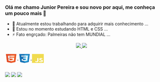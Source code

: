 ### Olá me chamo Junior Pereira e sou novo por aqui, me conheça um pouco mais 👋

- 🔭 Atualmente estou trabalhando para adquirir mais conhecimento ...
- 🌱 Estou no momento estudando HTML e CSS ...
- ⚡ Fato engrçado: Palmeiras não tem MUNDIAL ...

<div align="center">
  <a href="https://github.com/ojuniorpereira">
  <img height="160em" src="https://github-readme-stats.vercel.app/api?username=ojuniorpereira&show_icons=true&theme=gotham&include_all_commits=true&count_private=true"/>
  <img height="160em" src="https://github-readme-stats.vercel.app/api/top-langs/?username=ojuniorpereira&layout=compact&langs_count=7&theme=gotham"/>
</div>
  
<div style="display: inline_block"><br>
  <img align="center" alt="Junior-HTML" height="30" width="40" src="https://raw.githubusercontent.com/devicons/devicon/master/icons/html5/html5-original.svg">
  <img align="center" alt="Junior-CSS" height="30" width="40" src="https://raw.githubusercontent.com/devicons/devicon/master/icons/css3/css3-original.svg">
  <img align="center" alt="Junior-Js" height="30" width="40" src="https://raw.githubusercontent.com/devicons/devicon/master/icons/javascript/javascript-plain.svg">
</div>
  
  
##
<div>
  <a href="https://instagram.com/__juniorpereira" target="_blank"><img src="https://img.shields.io/badge/-Instagram-%23E4405F?style=for-the-badge&logo=instagram&logoColor=white" target="_blank"></a>
  <a href = "https://api.whatsapp.com/send?phone=5511958834067&text=Ol%C3%A1%20meu%20nome%20%C3%A9%20%7BSeu%20Nome%7D%2C%20peguei%20o%20seu%20contato%20no%20GitHub%20!" target="_blank"><img src="https://img.shields.io/badge/WhatsApp-25D366?style=for-the-badge&logo=whatsapp&logoColor=white" target="_blank"></a>
  <a href = "mailto:juniorpereira9801@gmail.com"><img src="https://img.shields.io/badge/-Gmail-%23333?style=for-the-badge&logo=gmail&logoColor=white" target="_blank"></a>
</div>
